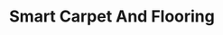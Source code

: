 ---
title: "Smart Carpet And Flooring"
url: /manasquan/smart-carpet-and-flooring/
shop: Fußböden
---